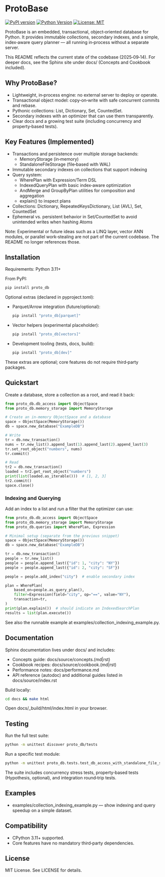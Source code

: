 # ProtoBase

[![PyPI version](https://img.shields.io/pypi/v/proto_db.svg)](https://pypi.org/project/proto_db/)
[![Python Version](https://img.shields.io/pypi/pyversions/proto_db.svg)](https://pypi.org/project/proto_db/)
[![License: MIT](https://img.shields.io/badge/License-MIT-blue.svg)](LICENSE)

ProtoBase is an embedded, transactional, object‑oriented database for Python. It provides immutable collections, secondary indexes, and a simple, index‑aware query planner — all running in‑process without a separate server.

This README reflects the current state of the codebase (2025‑09‑14). For deeper docs, see the Sphinx site under docs/ (Concepts and Cookbook included).

## Why ProtoBase?

- Lightweight, in‑process engine: no external server to deploy or operate.
- Transactional object model: copy‑on‑write with safe concurrent commits and rebase.
- Pythonic collections: List, Dictionary, Set, CountedSet.
- Secondary indexes with an optimizer that can use them transparently.
- Clear docs and a growing test suite (including concurrency and property‑based tests).

## Key Features (Implemented)

- Transactions and persistence over multiple storage backends:
  - MemoryStorage (in‑memory)
  - StandaloneFileStorage (file‑based with WAL)
- Immutable secondary indexes on collections that support indexing
- Query system:
  - WherePlan with Expression/Term DSL
  - IndexedQueryPlan with basic index‑aware optimization
  - AndMerge and GroupByPlan utilities for composition and aggregation
  - explain() to inspect plans
- Collections: Dictionary, RepeatedKeysDictionary, List (AVL), Set, CountedSet
- Ephemeral vs. persistent behavior in Set/CountedSet to avoid unintended writes when hashing Atoms

Note: Experimental or future ideas such as a LINQ layer, vector ANN modules, or parallel work‑stealing are not part of the current codebase. The README no longer references those.

## Installation

Requirements: Python 3.11+

From PyPI:

```bash
pip install proto_db
```

Optional extras (declared in pyproject.toml):

- Parquet/Arrow integration (future/optional):
  ```bash
  pip install "proto_db[parquet]"
  ```
- Vector helpers (experimental placeholder):
  ```bash
  pip install "proto_db[vectors]"
  ```
- Development tooling (tests, docs, build):
  ```bash
  pip install "proto_db[dev]"
  ```

These extras are optional; core features do not require third‑party packages.

## Quickstart

Create a database, store a collection as a root, and read it back:

```python
from proto_db.db_access import ObjectSpace
from proto_db.memory_storage import MemoryStorage

# Create an in‑memory ObjectSpace and a database
space = ObjectSpace(MemoryStorage())
db = space.new_database("ExampleDB")

# Write
tr = db.new_transaction()
nums = tr.new_list().append_last(1).append_last(2).append_last(3)
tr.set_root_object("numbers", nums)
tr.commit()

# Read
tr2 = db.new_transaction()
loaded = tr2.get_root_object("numbers")
print(list(loaded.as_iterable()))  # [1, 2, 3]
tr2.commit()
space.close()
```

### Indexing and Querying

Add an index to a list and run a filter that the optimizer can use:

```python
from proto_db.db_access import ObjectSpace
from proto_db.memory_storage import MemoryStorage
from proto_db.queries import WherePlan, Expression

# Minimal setup (separate from the previous snippet)
space = ObjectSpace(MemoryStorage())
db = space.new_database("ExampleDB")

tr = db.new_transaction()
people = tr.new_list()
people = people.append_last({"id": 1, "city": "NY"})
people = people.append_last({"id": 2, "city": "SF"})

people = people.add_index("city")  # enable secondary index

plan = WherePlan(
    based_on=people.as_query_plan(),
    filter=Expression(field="city", op="==", value="NY"),
    transaction=tr,
)
print(plan.explain())  # should indicate an IndexedSearchPlan
results = list(plan.execute())
```

See also the runnable example at examples/collection_indexing_example.py.

## Documentation

Sphinx documentation lives under docs/ and includes:

- Concepts guide: docs/source/concepts.(md|rst)
- Cookbook recipes: docs/source/cookbook.(md|rst)
- Performance notes: docs/performance.md
- API reference (autodoc) and additional guides listed in docs/source/index.rst

Build locally:

```bash
cd docs && make html
```

Open docs/_build/html/index.html in your browser.

## Testing

Run the full test suite:

```bash
python -m unittest discover proto_db/tests
```

Run a specific test module:

```bash
python -m unittest proto_db.tests.test_db_access_with_standalone_file_storage
```

The suite includes concurrency stress tests, property‑based tests (Hypothesis, optional), and integration round‑trip tests.

## Examples

- examples/collection_indexing_example.py — show indexing and query speedup on a simple dataset.

## Compatibility

- CPython 3.11+ supported.
- Core features have no mandatory third‑party dependencies.

## License

MIT License. See LICENSE for details.
